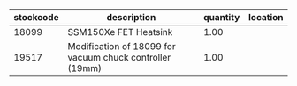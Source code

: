 |stockcode|description|quantity|location|
|---------|-----------|--------|--------|
|18099|SSM150Xe FET Heatsink|1.00||
|19517|Modification of 18099 for vacuum chuck controller (19mm)|1.00||
